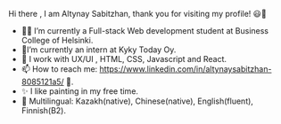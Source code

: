  Hi there , I am Altynay Sabitzhan, thank you for visiting my profile! 😃👋


- 👩‍🎓 I’m currently a Full-stack Web development student at Business College of Helsinki.
- 🌱I’m currently an intern at Kyky Today Oy.
- 💬 I work with UX/UI , HTML, CSS, Javascript and React. 
- 📫 How to reach me: https://www.linkedin.com/in/altynaysabitzhan-8085121a5/ 🙂.
- ✨ I like painting in my free time.
- 💬 Multilingual: Kazakh(native),  Chinese(native),  English(fluent),  Finnish(B2).



